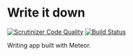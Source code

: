 # Write it down

[![Scrutinizer Code Quality](https://scrutinizer-ci.com/g/yhoiseth/writeitdown/badges/quality-score.png?b=master)](https://scrutinizer-ci.com/g/yhoiseth/writeitdown/?branch=master)
[![Build Status](https://scrutinizer-ci.com/g/yhoiseth/writeitdown/badges/build.png?b=master)](https://scrutinizer-ci.com/g/yhoiseth/writeitdown/build-status/master)

Writing app built with Meteor.
